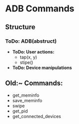 # ADB Commands

## Structure

### ToDo: ADB(abstruct)
- __ToDo: User actions:__
    - tap(x, y)
    - stipe()
- __ToDo: Device manipulations__

## Old:~ Commands:
- get_meminfo
- save_meminfo
- swipe
- get_pid
- get_connected_devices